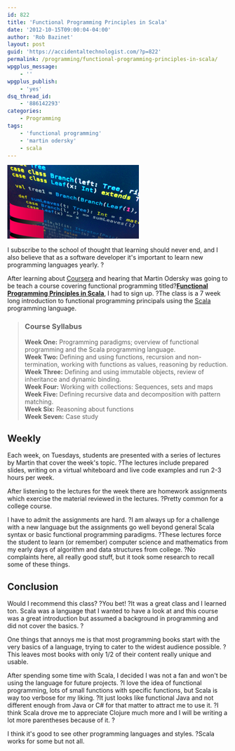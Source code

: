 ```yaml
---
id: 822
title: 'Functional Programming Principles in Scala'
date: '2012-10-15T09:00:04-04:00'
author: 'Rob Bazinet'
layout: post
guid: 'https://accidentaltechnologist.com/?p=822'
permalink: /programming/functional-programming-principles-in-scala/
wpgplus_message:
    - ''
wpgplus_publish:
    - 'yes'
dsq_thread_id:
    - '886142293'
categories:
    - Programming
tags:
    - 'functional programming'
    - 'martin odersky'
    - scala
---
```


![Large icon](/assets/img/2012/10/large-icon.png "large-icon.png")

I subscribe to the school of thought that learning should never end, and I also believe that as a software developer it's important to learn new programming languages yearly. ?

After learning about [Coursera](https://www.coursera.org/) and hearing that Martin Odersky was going to be teach a course covering functional programming titled?[**Functional Programming Principles in Scala**](https://www.coursera.org/course/progfun), I had to sign up. ?The class is a 7 week long introduction to functional programming principals using the [Scala](http://www.scala-lang.org/) programming language.

> ### Course Syllabus
> 
> **Week One:** Programming paradigms; overview of functional programming and the Scala programming language.  
> **Week Two:** Defining and using functions, recursion and non-termination, working with functions as values, reasoning by reduction.   
> **Week Three:** Defining and using immutable objects, review of inheritance and dynamic binding.  
> **Week Four:** Working with collections: Sequences, sets and maps  
> **Week Five:** Defining recursive data and decomposition with pattern matching.  
> **Week Six:** Reasoning about functions  
> **Week Seven:** Case study

## Weekly

Each week, on Tuesdays, students are presented with a series of lectures by Martin that cover the week's topic. ?The lectures include prepared slides, writing on a virtual whiteboard and live code examples and run 2-3 hours per week.

After listening to the lectures for the week there are homework assignments which exercise the material reviewed in the lectures. ?Pretty common for a college course.

I have to admit the assignments are hard. ?I am always up for a challenge with a new language but the assignments go well beyond general Scala syntax or basic functional programming paradigms. ?These lectures force the student to learn (or remember) computer science and mathematics from my early days of algorithm and data structures from college. ?No complaints here, all really good stuff, but it took some research to recall some of these things.

## Conclusion

Would I recommend this class? ?You bet! ?It was a great class and I learned ton. Scala was a language that I wanted to have a look at and this course was a great introduction but assumed a background in programming and did not cover the basics. ?

One things that annoys me is that most programming books start with the very basics of a language, trying to cater to the widest audience possible. ?This leaves most books with only 1/2 of their content really unique and usable.

After spending some time with Scala, I decided I was not a fan and won't be using the language for future projects. ?I love the idea of functional programming, lots of small functions with specific functions, but Scala is way too verbose for my liking. ?It just looks like functional Java and not different enough from Java or C# for that matter to attract me to use it. ?I think Scala drove me to appreciate Clojure much more and I will be writing a lot more parentheses because of it. ?

I think it's good to see other programming languages and styles. ?Scala works for some but not all.
